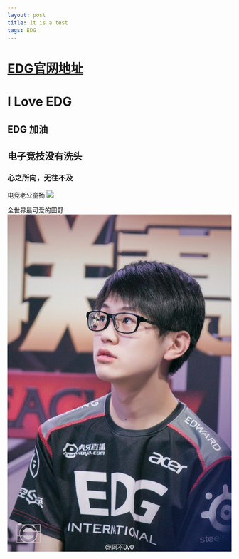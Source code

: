 ```yaml
---
layout: post
title: it is a test
tags: EDG   
---
```

# <a href="http://www.edgteam.cn/">EDG官网地址</a>  #

# I Love EDG #

## EDG 加油 ##

## 电子竞技没有洗头 ##

### 心之所向，无往不及 ###

电竞老公童扬
![](/images/posts/test/image1.jpg)



全世界最可爱的田野
![](/images/posts/test/image2.jpg)

